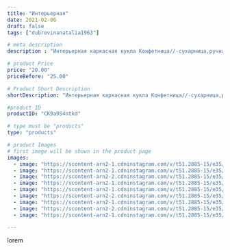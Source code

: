 ```yaml
---
title: "Интерьерная"
date: 2021-02-06
draft: false
tags: ["dubrovinanatalia1963"]

# meta description
description : "Интерьерная каркасная кукла Конфетница//-сухарница,ручная работа,Высота куклы 43см.Салфетка съёмная,корзинка тоже съёмная.При желании можно заменить на другую."

# product Price
price: "20.00"
priceBefore: "25.00"

# Product Short Description
shortDescription: "Интерьерная каркасная кукла Конфетница//-сухарница,ручная работа,Высота куклы 43см.Салфетка съёмная,корзинка тоже съёмная.При желании можно заменить на другую."

#product ID
productID: "CK9a9S4ntkd"

# type must be "products"
type: "products"

# product Images
# first image will be shown in the product page
images:
  - image: "https://scontent-arn2-1.cdninstagram.com/v/t51.2885-15/e35/147027537_426038461941258_7217597466595365403_n.jpg?_nc_ht=scontent-arn2-1.cdninstagram.com&_nc_cat=106&_nc_ohc=YBTuqDbJATgAX9DWZmY&se=7&tp=1&oh=88bebdcb9291690796831d9a84aa0563&oe=605BBE10&ig_cache_key=MjUwMzI3NTUyNTY3MjIxMzY0OQ%3D%3D.2"
  - image: "https://scontent-arn2-1.cdninstagram.com/v/t51.2885-15/e35/147027590_245040960565228_5102754570995356415_n.jpg?_nc_ht=scontent-arn2-1.cdninstagram.com&_nc_cat=104&_nc_ohc=SQiU8iDhCjsAX8dTWhl&se=7&tp=1&oh=9250e1c73991fce144e551015bda9470&oe=605B1A4D&ig_cache_key=MjUwMzI3NTUyNTc4OTY3NjM2OA%3D%3D.2"
  - image: "https://scontent-arn2-2.cdninstagram.com/v/t51.2885-15/e35/146235182_1311807012517320_492374374354462920_n.jpg?_nc_ht=scontent-arn2-2.cdninstagram.com&_nc_cat=100&_nc_ohc=RvCHa3sP8n8AX-apt3-&se=7&tp=1&oh=0411005fe2a61967a377d160346e34d2&oe=605B6047&ig_cache_key=MjUwMzI3NTUyNTY5NzQxMzY0Ng%3D%3D.2"
  - image: "https://scontent-arn2-1.cdninstagram.com/v/t51.2885-15/e35/147435765_2492527484384930_9192299982944591304_n.jpg?_nc_ht=scontent-arn2-1.cdninstagram.com&_nc_cat=102&_nc_ohc=pU4ha3_B5-UAX8Pjg10&se=7&tp=1&oh=c9710aee5441601ee25960c212fb0022&oe=605B267D&ig_cache_key=MjUwMzI3NTUyNTc1NTk3OTczNw%3D%3D.2"
  - image: "https://scontent-arn2-1.cdninstagram.com/v/t51.2885-15/e35/146703684_160679005682435_8382933371649201565_n.jpg?_nc_ht=scontent-arn2-1.cdninstagram.com&_nc_cat=111&_nc_ohc=Y2B-4LDihd8AX9tVuQE&se=7&tp=1&oh=170611d2a21de7f55a6b9ee96361886f&oe=605DB126&ig_cache_key=MjUwMzI3NTUyNTczMDg0NTk4OA%3D%3D.2"
  - image: "https://scontent-arn2-2.cdninstagram.com/v/t51.2885-15/e35/146074373_1071919563322160_2552877838610254580_n.jpg?_nc_ht=scontent-arn2-2.cdninstagram.com&_nc_cat=108&_nc_ohc=PhW5Ne4CTU4AX_Bg4Tg&se=7&tp=1&oh=b6b3e9a7f0b8c7fc1dc819a5ee94a331&oe=605CC575&ig_cache_key=MjUwMzI3NTUyNTczOTE2NzkzNg%3D%3D.2"
  - image: "https://scontent-arn2-1.cdninstagram.com/v/t51.2885-15/e35/146298143_252525382910218_491098030878311102_n.jpg?_nc_ht=scontent-arn2-1.cdninstagram.com&_nc_cat=110&_nc_ohc=4ZxZrR5exlcAX-eXiNa&se=7&tp=1&oh=323e177e95f69f8437aca38a08befc47&oe=605B5812&ig_cache_key=MjUwMzI3NTUyNTY4ODg5MTkyNQ%3D%3D.2"
  - image: "https://scontent-arn2-2.cdninstagram.com/v/t51.2885-15/e35/146350150_741139323198056_2926685658668112481_n.jpg?_nc_ht=scontent-arn2-2.cdninstagram.com&_nc_cat=108&_nc_ohc=yHz0GY2zIiwAX_kD6BS&se=7&tp=1&oh=f1072fdd589f841decbade21dace38c6&oe=605CFE51&ig_cache_key=MjUwMzI3NTUyNTgwNjM2NDEwOA%3D%3D.2"
  - image: "https://scontent-arn2-1.cdninstagram.com/v/t51.2885-15/e35/146419602_103318688362643_7184249933341310207_n.jpg?_nc_ht=scontent-arn2-1.cdninstagram.com&_nc_cat=111&_nc_ohc=iysbIs3zNxIAX_dsFUW&se=7&tp=1&oh=db5d587e6af34a42a472caa60c5b7af1&oe=605B9103&ig_cache_key=MjUwMzI3NTUyNTcwNTYxMzIxMw%3D%3D.2"

---
```

lorem
